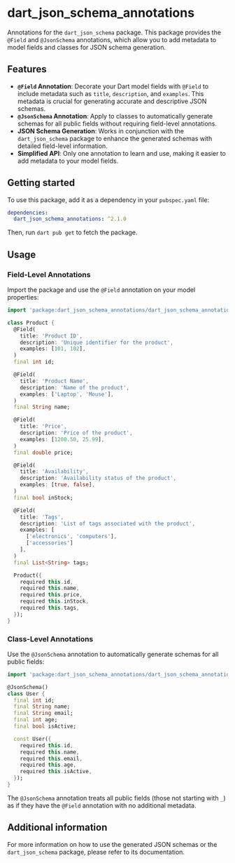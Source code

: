 # dart_json_schema_annotations

Annotations for the `dart_json_schema` package. This package provides the `@Field` and `@JsonSchema` annotations, which allow you to add metadata to model fields and classes for JSON schema generation.

## Features

- **`@Field` Annotation**: Decorate your Dart model fields with `@Field` to include metadata such as `title`, `description`, and `examples`. This metadata is crucial for generating accurate and descriptive JSON schemas.
- **`@JsonSchema` Annotation**: Apply to classes to automatically generate schemas for all public fields without requiring field-level annotations.
- **JSON Schema Generation**: Works in conjunction with the `dart_json_schema` package to enhance the generated schemas with detailed field-level information.
- **Simplified API**: Only one annotation to learn and use, making it easier to add metadata to your model fields.

## Getting started

To use this package, add it as a dependency in your `pubspec.yaml` file:

```yaml
dependencies:
  dart_json_schema_annotations: ^2.1.0
```

Then, run `dart pub get` to fetch the package.

## Usage

### Field-Level Annotations

Import the package and use the `@Field` annotation on your model properties:

```dart
import 'package:dart_json_schema_annotations/dart_json_schema_annotations.dart';

class Product {
  @Field(
    title: 'Product ID',
    description: 'Unique identifier for the product',
    examples: [101, 102],
  )
  final int id;

  @Field(
    title: 'Product Name',
    description: 'Name of the product',
    examples: ['Laptop', 'Mouse'],
  )
  final String name;

  @Field(
    title: 'Price',
    description: 'Price of the product',
    examples: [1200.50, 25.99],
  )
  final double price;

  @Field(
    title: 'Availability',
    description: 'Availability status of the product',
    examples: [true, false],
  )
  final bool inStock;

  @Field(
    title: 'Tags',
    description: 'List of tags associated with the product',
    examples: [
      ['electronics', 'computers'],
      ['accessories']
    ],
  )
  final List<String> tags;

  Product({
    required this.id,
    required this.name,
    required this.price,
    required this.inStock,
    required this.tags,
  });
}
```

### Class-Level Annotations

Use the `@JsonSchema` annotation to automatically generate schemas for all public fields:

```dart
import 'package:dart_json_schema_annotations/dart_json_schema_annotations.dart';

@JsonSchema()
class User {
  final int id;
  final String name;
  final String email;
  final int age;
  final bool isActive;

  const User({
    required this.id,
    required this.name,
    required this.email,
    required this.age,
    required this.isActive,
  });
}
```

The `@JsonSchema` annotation treats all public fields (those not starting with `_`) as if they have the `@Field` annotation with no additional metadata.

## Additional information

For more information on how to use the generated JSON schemas or the `dart_json_schema` package, please refer to its documentation.